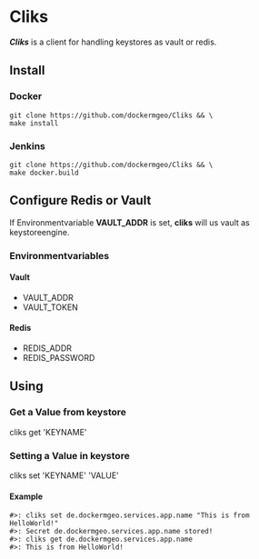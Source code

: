 # Cliks
***Cliks*** is a client for handling keystores as vault or redis.



## Install

### Docker
```
git clone https://github.com/dockermgeo/Cliks && \
make install
```
### Jenkins
```
git clone https://github.com/dockermgeo/Cliks && \
make docker.build
```


## Configure Redis or Vault
If Environmentvariable **VAULT_ADDR** is set, **cliks** will us vault as keystoreengine.


### Environmentvariables

#### Vault
- VAULT_ADDR
- VAULT_TOKEN

#### Redis
- REDIS_ADDR
- REDIS_PASSWORD


## Using

### Get a Value from keystore
cliks get 'KEYNAME'

### Setting a Value in keystore
cliks set 'KEYNAME' 'VALUE'


#### Example
```
#>: cliks set de.dockermgeo.services.app.name "This is from HelloWorld!"
#>: Secret de.dockermgeo.services.app.name stored!
#>: cliks get de.dockermgeo.services.app.name
#>: This is from HelloWorld!
```
